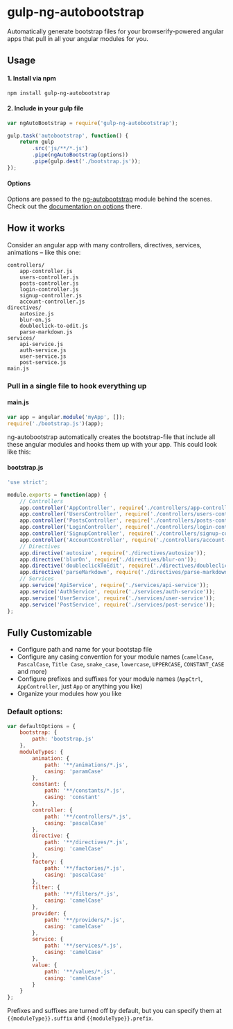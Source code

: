 # gulp-ng-autobootstrap

Automatically generate bootstrap files for your browserify-powered angular apps that pull in all your angular modules for you.

## Usage

#### 1. Install via npm

```
npm install gulp-ng-autobootstrap
```

#### 2. Include in your gulp file

``` js
var ngAutoBootstrap = require('gulp-ng-autobootstrap');

gulp.task('autobootstrap', function() {
	return gulp
		.src('js/**/*.js')
		.pipe(ngAutoBootstrap(options))
		.pipe(gulp.dest('./bootstrap.js'));
});
```

#### Options

Options are passed to the [ng-autobootstrap](https://github.com/maximilianschmitt/ng-autobootstrap) module behind the scenes. Check out the [documentation on options](https://github.com/maximilianschmitt/ng-autobootstrap#options) there.

## How it works

Consider an angular app with many controllers, directives, services, animations – like this one:

```
controllers/
	app-controller.js
	users-controller.js
	posts-controller.js
	login-controller.js
	signup-controller.js
	account-controller.js
directives/
	autosize.js
	blur-on.js
	doubleclick-to-edit.js
	parse-markdown.js
services/
	api-service.js
	auth-service.js
	user-service.js
	post-service.js
main.js
```

### Pull in a single file to hook everything up

#### main.js

``` js
var app = angular.module('myApp', []);
require('./bootstrap.js')(app);
```

ng-autobootstrap automatically creates the bootstrap-file that include all these angular modules and hooks them up with your app. This could look like this:

#### bootstrap.js

``` js
'use strict';

module.exports = function(app) {
	// Controllers
	app.controller('AppController', require('./controllers/app-controller'));
	app.controller('UsersController', require('./controllers/users-controller'));
	app.controller('PostsController', require('./controllers/posts-controller'));
	app.controller('LoginController', require('./controllers/login-controller'));
	app.controller('SignupController', require('./controllers/signup-controller'));
	app.controller('AccountController', require('./controllers/account-controller'));
	// Directives
	app.directive('autosize', require('./directives/autosize'));
	app.directive('blurOn', require('./directives/blur-on'));
	app.directive('doubleclickToEdit', require('./directives/doubleclick-to-edit'));
	app.directive('parseMarkdown', require('./directives/parse-markdown'));
	// Services
	app.service('ApiService', require('./services/api-service'));
	app.service('AuthService', require('./services/auth-service'));
	app.service('UserService', require('./services/user-service'));
	app.service('PostService', require('./services/post-service'));
};
```

## Fully Customizable

* Configure path and name for your bootstap file
* Configure any casing convention for your module names (`camelCase`, `PascalCase`, `Title Case`, `snake_case`, `lowercase`, `UPPERCASE`, `CONSTANT_CASE` and more)
* Configure prefixes and suffixes for your module names (`AppCtrl`, `AppController`, just `App` or anything you like) 
* Organize your modules how you like

### Default options:

``` js
var defaultOptions = {
	bootstrap: {
		path: 'bootstrap.js'
	},
	moduleTypes: {
		animation: {
			path: '**/animations/*.js',
			casing: 'paramCase'
		},
		constant: {
			path: '**/constants/*.js',
			casing: 'constant'
		},
		controller: {
			path: '**/controllers/*.js',
			casing: 'pascalCase'
		},
		directive: {
			path: '**/directives/*.js',
			casing: 'camelCase'
		},
		factory: {
			path: '**/factories/*.js',
			casing: 'pascalCase'
		},
		filter: {
			path: '**/filters/*.js',
			casing: 'camelCase'
		},
		provider: {
			path: '**/providers/*.js',
			casing: 'camelCase'
		},
		service: {
			path: '**/services/*.js',
			casing: 'camelCase'
		},
		value: {
			path: '**/values/*.js',
			casing: 'camelCase'
		}
	}
};
```

Prefixes and suffixes are turned off by default, but you can specify them at `{{moduleType}}.suffix` and `{{moduleType}}.prefix`.